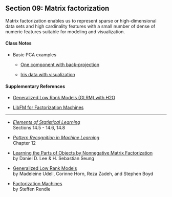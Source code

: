 ## Section 09: Matrix factorization

Matrix factorization enables us to represent sparse or high-dimensional data 
sets and high cardinality features with a small number of dense of numeric 
features suitable for modeling and visualization.

#### Class Notes 

* Basic PCA examples

  * [One component with back-projection](../02_analytical_data_prep/src/py_part_2_feature_extraction.ipynb)
  
  * [Iris data with visualization](src/py_part_9_iris_pca.ipynb)

#### Supplementary References

* [Generalized Low Rank Models (GLRM) with H2O](http://docs.h2o.ai/h2o-tutorials/latest-stable/tutorials/glrm/glrm-tutorial.html)

* [LibFM for Factorization Machines](http://libfm.org/)

***

* [*Elements of Statistical Learning*](http://statweb.stanford.edu/~tibs/ElemStatLearn/printings/ESLII_print10.pdf)</br>
Sections 14.5 - 14.6, 14.8

* [*Pattern Recognition in Machine Learning*](http://users.isr.ist.utl.pt/~wurmd/Livros/school/Bishop%20-%20Pattern%20Recognition%20And%20Machine%20Learning%20-%20Springer%20%202006.pdf)</br>
Chapter 12

* [Learning the Parts of Objects by Nonnegative Matrix Factorization](https://www.cs.princeton.edu/courses/archive/spring12/cos424/pdf/lee-seung.pdf)</br>
by Daniel D. Lee & H. Sebastian Seung

* [Generalized Low Rank Models](http://www.web.stanford.edu/~boyd/papers/pdf/glrm.pdf)</br>
by Madeleine Udell, Corinne Horn, Reza Zadeh, and Stephen Boyd

* [Factorization Machines](http://www.algo.uni-konstanz.de/members/rendle/pdf/Rendle2010FM.pdf)</br>
by Steffen Rendle

